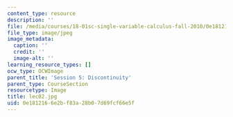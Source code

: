 ```yaml
---
content_type: resource
description: ''
file: /media/courses/18-01sc-single-variable-calculus-fall-2010/0e1812166e2bf83a28b07d69fcf66e5f_lec02.jpg
file_type: image/jpeg
image_metadata:
  caption: ''
  credit: ''
  image-alt: ''
learning_resource_types: []
ocw_type: OCWImage
parent_title: 'Session 5: Discontinuity'
parent_type: CourseSection
resourcetype: Image
title: lec02.jpg
uid: 0e181216-6e2b-f83a-28b0-7d69fcf66e5f
---
```

